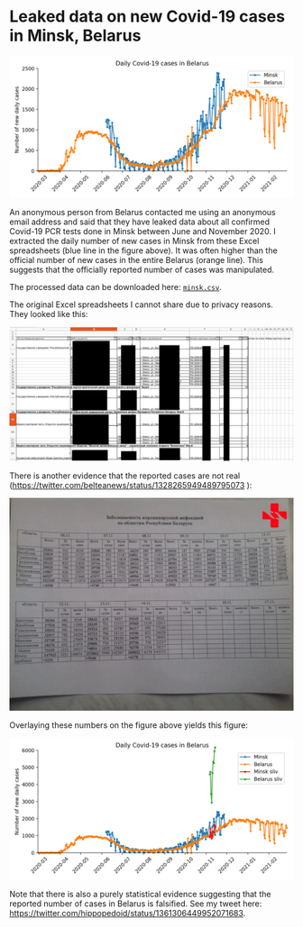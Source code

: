 # Leaked data on new Covid-19 cases in Minsk, Belarus

![Leaked data on new cases in Minsk](belarus.png)

An anonymous person from Belarus contacted me using an anonymous email address and said that they have leaked data 
about all confirmed Covid-19 PCR tests done in Minsk between June and November 2020. I extracted the daily
number of new cases in Minsk from these Excel spreadsheets (blue line in the figure above). It was often higher
than the official number of new cases in the entire Belarus (orange line). This suggests that the officially reported
number of cases was manipulated.

The processed data can be downloaded here: [`minsk.csv`](minsk.csv).

The original Excel spreadsheets I cannot share due to privacy reasons. They looked like this:

![Screenshot of the leaked data](screenshot.png)

There is another evidence that the reported cases are not real (https://twitter.com/belteanews/status/1328265949489795073
):

![Leaked screenshot](zabolevaemost.jpg)

Overlaying these numbers on the figure above yields this figure:

![Leaked data on new cases in Minsk](belarus2.png)

Note that there is also a purely statistical evidence suggesting that the reported number of cases in Belarus is falsified.
See my tweet here: https://twitter.com/hippopedoid/status/1361306449952071683.
